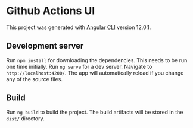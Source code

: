 # Github Actions UI

This project was generated with [Angular CLI](https://github.com/angular/angular-cli) version 12.0.1.

## Development server

Run `npm install` for downloading the dependencies. This needs to be run one time initially.
Run `ng serve` for a dev server. Navigate to `http://localhost:4200/`. The app will automatically reload if you change any of the source files.

## Build

Run `ng build` to build the project. The build artifacts will be stored in the `dist/` directory.

